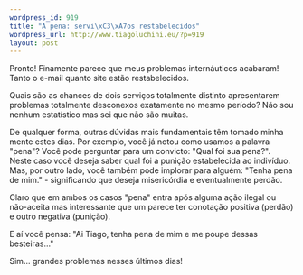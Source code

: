 ```yaml
--- 
wordpress_id: 919
title: "A pena: servi\xC3\xA7os restabelecidos"
wordpress_url: http://www.tiagoluchini.eu/?p=919
layout: post
---
```

Pronto! Finamente parece que meus problemas internáuticos acabaram! Tanto o e-mail quanto site estão restabelecidos.

Quais são as chances de dois serviços totalmente distinto apresentarem problemas totalmente desconexos exatamente no mesmo período? Não sou nenhum estatístico mas sei que não são muitas.

De qualquer forma, outras dúvidas mais fundamentais têm tomado minha mente estes dias. Por exemplo, você já notou como usamos a palavra "pena"? Você pode perguntar para um convicto: "Qual foi sua pena?". Neste caso você deseja saber qual foi a punição estabelecida ao indivíduo. Mas, por outro lado, você também pode implorar para alguém: "Tenha pena de mim." - significando que deseja misericórdia e eventualmente perdão.

Claro que em ambos os casos "pena" entra após alguma ação ilegal ou não-aceita mas interessante que um parece ter conotação positiva (perdão) e outro negativa (punição).

E aí você pensa: "Ai Tiago, tenha pena de mim e me poupe dessas besteiras..."

Sim... grandes problemas nesses últimos dias!
